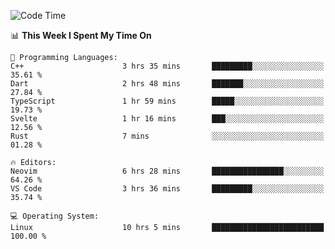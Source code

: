 <!-- [![Top Langs](https://github-readme-stats.vercel.app/api/top-langs/?username=gagahsyuja&theme=dracula&hide_border=true&border_radius=7)](https://github.com/anuraghazra/github-readme-stats) -->

<!--START_SECTION:waka-->
![Code Time](http://img.shields.io/badge/Code%20Time-722%20hrs%2031%20mins-blue)

📊 **This Week I Spent My Time On** 

```text
💬 Programming Languages: 
C++                      3 hrs 35 mins       █████████░░░░░░░░░░░░░░░░   35.61 % 
Dart                     2 hrs 48 mins       ███████░░░░░░░░░░░░░░░░░░   27.84 % 
TypeScript               1 hr 59 mins        █████░░░░░░░░░░░░░░░░░░░░   19.73 % 
Svelte                   1 hr 16 mins        ███░░░░░░░░░░░░░░░░░░░░░░   12.56 % 
Rust                     7 mins              ░░░░░░░░░░░░░░░░░░░░░░░░░   01.28 % 

🔥 Editors: 
Neovim                   6 hrs 28 mins       ████████████████░░░░░░░░░   64.26 % 
VS Code                  3 hrs 36 mins       █████████░░░░░░░░░░░░░░░░   35.74 % 

💻 Operating System: 
Linux                    10 hrs 5 mins       █████████████████████████   100.00 % 
```


<!--END_SECTION:waka-->
